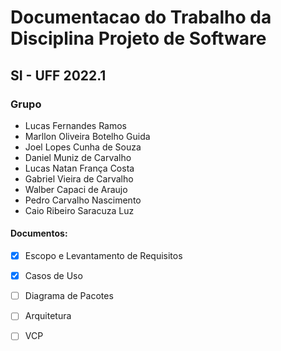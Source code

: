 # Documentacao do Trabalho da Disciplina Projeto de Software
## SI - UFF 2022.1 

### Grupo 

- Lucas Fernandes Ramos
- Marllon Oliveira Botelho Guida
- Joel Lopes Cunha de Souza
- Daniel Muniz de Carvalho
- Lucas Natan França Costa
- Gabriel Vieira de Carvalho
- Walber Capaci de Araujo
- Pedro Carvalho Nascimento
- Caio Ribeiro Saracuza Luz

#### Documentos:

- [x] Escopo e Levantamento de Requisitos
- [x] Casos de Uso
- [ ] Diagrama de Pacotes
- [ ] Arquitetura
- [ ] VCP

